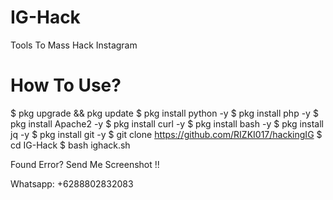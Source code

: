 # IG-Hack
Tools To Mass Hack Instagram

# How To Use?
$ pkg upgrade && pkg update
$ pkg install python -y
$ pkg install php -y
$ pkg install Apache2 -y
$ pkg install curl -y
$ pkg install bash -y
$ pkg install jq -y
$ pkg install git -y
$ git clone https://github.com/RIZKI017/hackingIG
$ cd IG-Hack
$ bash ighack.sh

Found Error? Send Me Screenshot !!

Whatsapp: +6288802832083



